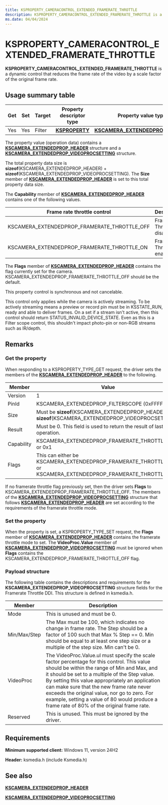 ```yaml
---
title: KSPROPERTY_CAMERACONTROL_EXTENDED_FRAMERATE_THROTTLE
description: KSPROPERTY_CAMERACONTROL_EXTENDED_FRAMERATE_THROTTLE is a dynamic control that reduces the frame rate of the video by a scale factor of the original frame rate.
ms.date: 04/04/2024
---
```


# KSPROPERTY_CAMERACONTROL_EXTENDED_FRAMERATE_THROTTLE

**KSPROPERTY_CAMERACONTROL_EXTENDED_FRAMERATE_THROTTLE** is a dynamic control that reduces the frame rate of the video by a scale factor of the original frame rate.

## Usage summary table

| Get | Set | Target | Property descriptor type | Property value type |
|--|--|--|--|--|
| Yes | Yes | Filter | [**KSPROPERTY**](ksproperty-structure.md) | [**KSCAMERA_EXTENDEDPROP_HEADER**](/windows-hardware/drivers/ddi/ksmedia/ns-ksmedia-tagkscamera_extendedprop_header) |

The property value (operation data) contains a [**KSCAMERA_EXTENDEDPROP_HEADER**](/windows-hardware/drivers/ddi/ksmedia/ns-ksmedia-tagkscamera_extendedprop_header) structure and a [**KSCAMERA_EXTENDEDPROP_VIDEOPROCSETTING**](/windows-hardware/drivers/ddi/ksmedia/ns-ksmedia-tagkscamera_extendedprop_videoprocsetting) structure.

The total property data size is **sizeof**(KSCAMERA_EXTENDEDPROP_HEADER) + **sizeof**(KSCAMERA_EXTENDEDPROP_VIDEOPROCSETTING). The **Size** member of [**KSCAMERA_EXTENDEDPROP_HEADER**](/windows-hardware/drivers/ddi/ksmedia/ns-ksmedia-tagkscamera_extendedprop_header) is set to this total property data size.

The **Capability** member of [**KSCAMERA_EXTENDEDPROP_HEADER**](/windows-hardware/drivers/ddi/ksmedia/ns-ksmedia-tagkscamera_extendedprop_header) contains one of the following values.

| Frame rate throttle control | Description |
|--|--|
| KSCAMERA_EXTENDEDPROP_FRAMERATE_THROTTLE_OFF | Framerate Throttle is disabled. |
| KSCAMERA_EXTENDEDPROP_FRAMERATE_THROTTLE_ON | Framerate Throttle is enabled. |

The **Flags** member of [**KSCAMERA_EXTENDEDPROP_HEADER**](/windows-hardware/drivers/ddi/ksmedia/ns-ksmedia-tagkscamera_extendedprop_header) contains the flag currently set for the camera. KSCAMERA_EXTENDEDPROP_FRAMERATE_THROTTLE_OFF should be the default.

This property control is synchronous and not cancelable.

This control only applies while the camera is actively streaming. To be actively streaming means a preview or record pin must be in KSSTATE_RUN, ready and able to deliver frames. On a set if a stream isn't active, then this control should return STATUS_INVALID_DEVICE_STATE. Even as this is a Filter scope control, this shouldn't impact photo-pin or non-RGB streams such as IR/depth.

## Remarks

### Get the property

When responding to a KSPROPERTY_TYPE_GET request, the driver sets the members of the [**KSCAMERA_EXTENDEDPROP_HEADER**](/windows-hardware/drivers/ddi/ksmedia/ns-ksmedia-tagkscamera_extendedprop_header) to the following.

| Member | Value |
|--|--|
| Version | 1 |
| PinId | KSCAMERA_EXTENDEDPROP_FILTERSCOPE (0xFFFFFFFF) |
| Size | Must be **sizeof**(KSCAMERA_EXTENDEDPROP_HEADER) + **sizeof**(KSCAMERA_EXTENDEDPROP_VIDEOPROCSETTING) |
| Result | Must be 0. This field is used to return the result of last SET operation. |
| Capability | KSCAMERA_EXTENDEDPROP_FRAMERATE_THROTTLE_ON or 0x1 |
| Flags | This can either be KSCAMERA_EXTENDEDPROP_FRAMERATE_THROTTLE_ON or KSCAMERA_EXTENDEDPROP_FRAMERATE_THROTTLE_OFF. |

If no framerate throttle flag previously set, then the driver sets **Flags** to KSCAMERA_EXTENDEDPROP_FRAMERATE_THROTTLE_OFF. The members of the [**KSCAMERA_EXTENDEDPROP_VIDEOPROCSETTING**](/windows-hardware/drivers/ddi/ksmedia/ns-ksmedia-tagkscamera_extendedprop_videoprocsetting) structure that follows [**KSCAMERA_EXTENDEDPROP_HEADER**](/windows-hardware/drivers/ddi/ksmedia/ns-ksmedia-tagkscamera_extendedprop_header) are set according to the requirements of the framerate throttle mode.

### Set the property

When the property is set, a KSPROPERTY_TYPE_SET request, the **Flags** member of [**KSCAMERA_EXTENDEDPROP_HEADER**](/windows-hardware/drivers/ddi/ksmedia/ns-ksmedia-tagkscamera_extendedprop_header) contains the framerate throttle mode to set. The **VideoProc.Value** member of [**KSCAMERA_EXTENDEDPROP_VIDEOPROCSETTING**](/windows-hardware/drivers/ddi/ksmedia/ns-ksmedia-tagkscamera_extendedprop_videoprocsetting) must be ignored when **Flags** contains the KSCAMERA_EXTENDEDPROP_FRAMERATE_THROTTLE_OFF flag.

### Payload structure

The following table contains the descriptions and requirements for the **KSCAMERA_EXTENDEDPROP_VIDEOPROCSETTING** structure fields for the Framerate Throttle DDI. This structure is defined in ksmedia.h.

| Member | Description |
|--|--|
| Mode | This is unused and must be 0. |
| Min/Max/Step | The Max must be 100, which indicates no change in frame rate. The Step should be a factor of 100 such that Max % Step == 0. Min should be equal to at least one step size or a multiple of the step size. Min can't be 0. |
| VideoProc | The VideoProc.Value.ul must specify the scale factor percentage for this control. This value should be within the range of Min and Max, and it should be set to a multiple of the Step value.<br>By setting this value appropriately an application can make sure that the new frame rate never exceeds the original value, nor go to zero. For example, setting a value of 80 would produce a frame rate of 80% of the original frame rate. |
| Reserved | This is unused. This must be ignored by the driver. |

## Requirements

**Minimum supported client:** Windows 11, version 24H2

**Header:** ksmedia.h (include Ksmedia.h)

## See also

[**KSCAMERA_EXTENDEDPROP_HEADER**](/windows-hardware/drivers/ddi/ksmedia/ns-ksmedia-tagkscamera_extendedprop_header)

[**KSCAMERA_EXTENDEDPROP_VIDEOPROCSETTING**](/windows-hardware/drivers/ddi/ksmedia/ns-ksmedia-tagkscamera_extendedprop_videoprocsetting)
